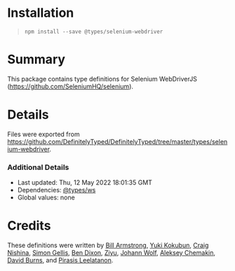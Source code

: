 # Installation
> `npm install --save @types/selenium-webdriver`

# Summary
This package contains type definitions for Selenium WebDriverJS (https://github.com/SeleniumHQ/selenium).

# Details
Files were exported from https://github.com/DefinitelyTyped/DefinitelyTyped/tree/master/types/selenium-webdriver.

### Additional Details
 * Last updated: Thu, 12 May 2022 18:01:35 GMT
 * Dependencies: [@types/ws](https://npmjs.com/package/@types/ws)
 * Global values: none

# Credits
These definitions were written by [Bill Armstrong](https://github.com/BillArmstrong), [Yuki Kokubun](https://github.com/Kuniwak), [Craig Nishina](https://github.com/cnishina), [Simon Gellis](https://github.com/SupernaviX), [Ben Dixon](https://github.com/bendxn), [Ziyu](https://github.com/oddui), [Johann Wolf](https://github.com/beta-vulgaris), [Aleksey Chemakin](https://github.com/Dzenly), [David Burns](https://github.com/AutomatedTester), and [Pirasis Leelatanon](https://github.com/1pete).
